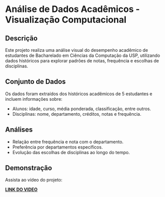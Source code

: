 # Análise de Dados Acadêmicos - Visualização Computacional

## Descrição

Este projeto realiza uma análise visual do desempenho acadêmico de estudantes de Bacharelado em Ciências da Computação da USP, utilizando dados históricos para explorar padrões de notas, frequência e escolhas de disciplinas.

## Conjunto de Dados

Os dados foram extraídos dos históricos acadêmicos de 5 estudantes e incluem informações sobre:

- Alunos: idade, curso, média ponderada, classificação, entre outros.
- Disciplinas: nome, departamento, créditos, notas e frequência.

## Análises

- Relação entre frequência e nota com o departamento.
- Preferência por departamentos específicos.
- Evolução das escolhas de disciplinas ao longo do tempo.

## Demonstração

Assista ao vídeo do projeto:

[**LINK DO VIDEO**](https://drive.google.com/file/d/1m2_7VkGdQVJqtpm683iHEhVCAOE1gXAe/view?usp=sharing)




